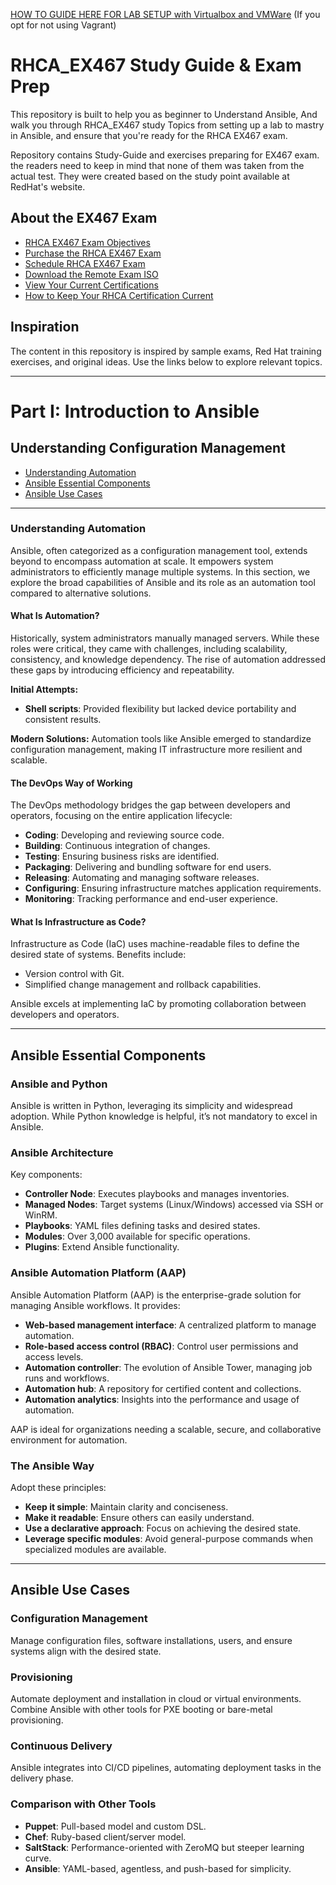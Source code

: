 <a href="https://www.computernetworkingnotes.com/linux-tutorials/rhce-practice-lab-setup-in-vmware-and-in-virtualbox.html">HOW TO GUIDE HERE FOR LAB SETUP with Virtualbox and VMWare</a> (If you opt for not using Vagrant)

# RHCA_EX467 Study Guide & Exam Prep
This repository is built to help you as beginner to Understand Ansible, And
walk you through RHCA_EX467 study Topics from setting up a lab to mastry in Ansible, and ensure that you're ready for the RHCA EX467 exam.

Repository contains Study-Guide and exercises preparing for EX467 exam. the readers need to keep in mind that none of them was taken from the actual test. They were created based on the study point available at RedHat's website.


## About the EX467 Exam
 - [RHCA EX467 Exam Objectives](https://www.redhat.com/en/services/training/ex467-red-hat-certified-specialist-managing-automation-ansible-automation-platform-exam?section=objectives)
 - [Purchase the RHCA EX467 Exam](https://training-lms.redhat.com/lmt/clmsBrowseV2.prMain?site=redhat&in_region=us&in_keyword=EX467)
 - [Schedule RHCA EX467 Exam](https://rhtapps.redhat.com/ies/external/dashboard)
 - [Download the Remote Exam ISO](https://red.ht/rhrex)
 - [View Your Current Certifications](https://rhtapps.redhat.com/certifications)
 - [How to Keep Your RHCA Certification Current](https://www.redhat.com/en/services/certification/renewal#red-hat-certified-architect-rhca)

## **Inspiration**
The content in this repository is inspired by sample exams, Red Hat training exercises, and original ideas. Use the links below to explore relevant topics.

---

# **Part I: Introduction to Ansible**

## **Understanding Configuration Management**

- [Understanding Automation](#understanding-automation)
- [Ansible Essential Components](#ansible-essential-components)
- [Ansible Use Cases](#ansible-use-cases)

---

### **Understanding Automation**
Ansible, often categorized as a configuration management tool, extends beyond to encompass automation at scale. It empowers system administrators to efficiently manage multiple systems. In this section, we explore the broad capabilities of Ansible and its role as an automation tool compared to alternative solutions.

#### **What Is Automation?**
Historically, system administrators manually managed servers. While these roles were critical, they came with challenges, including scalability, consistency, and knowledge dependency. The rise of automation addressed these gaps by introducing efficiency and repeatability.

**Initial Attempts:**
- **Shell scripts**: Provided flexibility but lacked device portability and consistent results.

**Modern Solutions:**
Automation tools like Ansible emerged to standardize configuration management, making IT infrastructure more resilient and scalable.

#### **The DevOps Way of Working**
The DevOps methodology bridges the gap between developers and operators, focusing on the entire application lifecycle:
- **Coding**: Developing and reviewing source code.
- **Building**: Continuous integration of changes.
- **Testing**: Ensuring business risks are identified.
- **Packaging**: Delivering and bundling software for end users.
- **Releasing**: Automating and managing software releases.
- **Configuring**: Ensuring infrastructure matches application requirements.
- **Monitoring**: Tracking performance and end-user experience.

#### **What Is Infrastructure as Code?**
Infrastructure as Code (IaC) uses machine-readable files to define the desired state of systems. Benefits include:
- Version control with Git.
- Simplified change management and rollback capabilities.

Ansible excels at implementing IaC by promoting collaboration between developers and operators.

---

## **Ansible Essential Components**

### **Ansible and Python**
Ansible is written in Python, leveraging its simplicity and widespread adoption. While Python knowledge is helpful, it’s not mandatory to excel in Ansible.

### **Ansible Architecture**
Key components:
- **Controller Node**: Executes playbooks and manages inventories.
- **Managed Nodes**: Target systems (Linux/Windows) accessed via SSH or WinRM.
- **Playbooks**: YAML files defining tasks and desired states.
- **Modules**: Over 3,000 available for specific operations.
- **Plugins**: Extend Ansible functionality.

### **Ansible Automation Platform (AAP)**
Ansible Automation Platform (AAP) is the enterprise-grade solution for managing Ansible workflows. It provides:
- **Web-based management interface**: A centralized platform to manage automation.
- **Role-based access control (RBAC)**: Control user permissions and access levels.
- **Automation controller**: The evolution of Ansible Tower, managing job runs and workflows.
- **Automation hub**: A repository for certified content and collections.
- **Automation analytics**: Insights into the performance and usage of automation.

AAP is ideal for organizations needing a scalable, secure, and collaborative environment for automation.

### **The Ansible Way**
Adopt these principles:
- **Keep it simple**: Maintain clarity and conciseness.
- **Make it readable**: Ensure others can easily understand.
- **Use a declarative approach**: Focus on achieving the desired state.
- **Leverage specific modules**: Avoid general-purpose commands when specialized modules are available.

---

## **Ansible Use Cases**

### **Configuration Management**
Manage configuration files, software installations, users, and ensure systems align with the desired state.

### **Provisioning**
Automate deployment and installation in cloud or virtual environments. Combine Ansible with other tools for PXE booting or bare-metal provisioning.

### **Continuous Delivery**
Ansible integrates into CI/CD pipelines, automating deployment tasks in the delivery phase.

### **Comparison with Other Tools**
- **Puppet**: Pull-based model and custom DSL.
- **Chef**: Ruby-based client/server model.
- **SaltStack**: Performance-oriented with ZeroMQ but steeper learning curve.
- **Ansible**: YAML-based, agentless, and push-based for simplicity.
